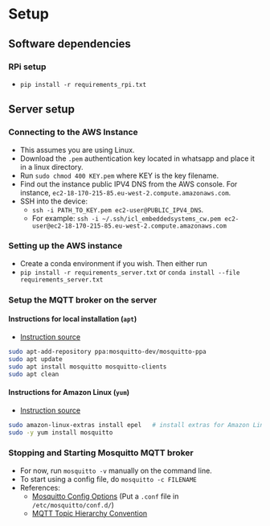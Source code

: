 # Setup
## Software dependencies
### RPi setup
- `pip install -r requirements_rpi.txt`

## Server setup
### Connecting to the AWS Instance
- This assumes you are using Linux.
- Download the `.pem` authentication key located in whatsapp and place it in a linux directory.
- Run `sudo chmod 400 KEY.pem` where KEY is the key filename.
- Find out the instance public IPV4 DNS from the AWS console. For instance, `ec2-18-170-215-85.eu-west-2.compute.amazonaws.com`.
- SSH into the device:
  - `ssh -i PATH_TO_KEY.pem ec2-user@PUBLIC_IPV4_DNS`. 
  - For example: `ssh -i ~/.ssh/icl_embeddedsystems_cw.pem ec2-user@ec2-18-170-215-85.eu-west-2.compute.amazonaws.com`

### Setting up the AWS instance
- Create a conda environment if you wish. Then either run
- `pip install -r requirements_server.txt` or `conda install --file requirements_server.txt`
### Setup the MQTT broker on the server
#### Instructions for local installation (`apt`)
- [Instruction source](http://www.steves-internet-guide.com/install-mosquitto-linux/)
```bash
sudo apt-add-repository ppa:mosquitto-dev/mosquitto-ppa
sudo apt update
sudo apt install mosquitto mosquitto-clients
sudo apt clean
```
#### Instructions for Amazon Linux (`yum`)
- [Instruction source](https://www.digitalocean.com/community/tutorials/how-to-install-and-secure-the-mosquitto-mqtt-messaging-broker-on-centos-7)
```bash
sudo amazon-linux-extras install epel   # install extras for Amazon Linux
sudo -y yum install mosquitto
```

### Stopping and Starting Mosquitto MQTT broker
- For now, run `mosquitto -v` manually on the command line.
- To start using a config file, do `mosquitto -c FILENAME`
- References: 
  - [Mosquitto Config Options](https://mosquitto.org/man/mosquitto-conf-5.html) (Put a `.conf` file in `/etc/mosquitto/conf.d/`)
  - [MQTT Topic Hierarchy Convention](https://homieiot.github.io/)
